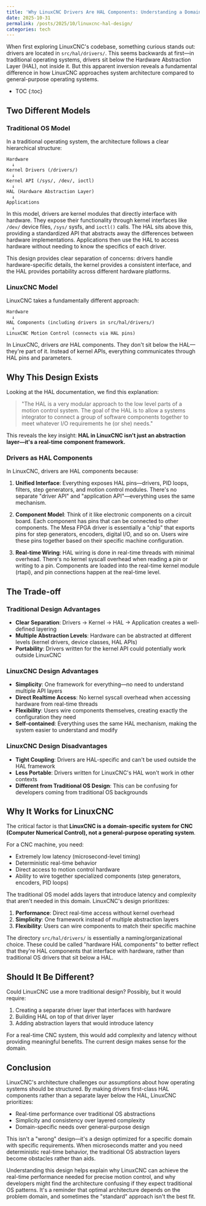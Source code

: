 ```yaml
---
title: 'Why LinuxCNC Drivers Are HAL Components: Understanding a Domain-Specific Architecture'
date: 2025-10-31
permalink: /posts/2025/10/linuxcnc-hal-design/
categories: tech
---
```


When first exploring LinuxCNC's codebase, something curious stands out: drivers are located in `src/hal/drivers/`. This seems backwards at first—in traditional operating systems, drivers sit below the Hardware Abstraction Layer (HAL), not inside it. But this apparent inversion reveals a fundamental difference in how LinuxCNC approaches system architecture compared to general-purpose operating systems.

* TOC
{:toc}

## Two Different Models

### Traditional OS Model

In a traditional operating system, the architecture follows a clear hierarchical structure:

```
Hardware
  ↓
Kernel Drivers (/drivers/) 
  ↓
Kernel API (/sys/, /dev/, ioctl)
  ↓
HAL (Hardware Abstraction Layer)
  ↓
Applications
```

In this model, drivers are kernel modules that directly interface with hardware. They expose their functionality through kernel interfaces like `/dev/` device files, `/sys/` sysfs, and `ioctl()` calls. The HAL sits above this, providing a standardized API that abstracts away the differences between hardware implementations. Applications then use the HAL to access hardware without needing to know the specifics of each driver.

This design provides clear separation of concerns: drivers handle hardware-specific details, the kernel provides a consistent interface, and the HAL provides portability across different hardware platforms.

### LinuxCNC Model

LinuxCNC takes a fundamentally different approach:

```
Hardware
  ↓
HAL Components (including drivers in src/hal/drivers/)
  ↓
LinuxCNC Motion Control (connects via HAL pins)
```

In LinuxCNC, drivers *are* HAL components. They don't sit below the HAL—they're part of it. Instead of kernel APIs, everything communicates through HAL pins and parameters.

## Why This Design Exists

Looking at the HAL documentation, we find this explanation:

> "The HAL is a very modular approach to the low level parts of a motion control system. The goal of the HAL is to allow a systems integrator to connect a group of software components together to meet whatever I/O requirements he (or she) needs."

This reveals the key insight: **HAL in LinuxCNC isn't just an abstraction layer—it's a real-time component framework.**

### Drivers as HAL Components

In LinuxCNC, drivers are HAL components because:

1. **Unified Interface**: Everything exposes HAL pins—drivers, PID loops, filters, step generators, and motion control modules. There's no separate "driver API" and "application API"—everything uses the same mechanism.

2. **Component Model**: Think of it like electronic components on a circuit board. Each component has pins that can be connected to other components. The Mesa FPGA driver is essentially a "chip" that exports pins for step generators, encoders, digital I/O, and so on. Users wire these pins together based on their specific machine configuration.

3. **Real-time Wiring**: HAL wiring is done in real-time threads with minimal overhead. There's no kernel syscall overhead when reading a pin or writing to a pin. Components are loaded into the real-time kernel module (rtapi), and pin connections happen at the real-time level.

## The Trade-off

### Traditional Design Advantages

- **Clear Separation**: Drivers → Kernel → HAL → Application creates a well-defined layering
- **Multiple Abstraction Levels**: Hardware can be abstracted at different levels (kernel drivers, device classes, HAL APIs)
- **Portability**: Drivers written for the kernel API could potentially work outside LinuxCNC

### LinuxCNC Design Advantages

- **Simplicity**: One framework for everything—no need to understand multiple API layers
- **Direct Realtime Access**: No kernel syscall overhead when accessing hardware from real-time threads
- **Flexibility**: Users wire components themselves, creating exactly the configuration they need
- **Self-contained**: Everything uses the same HAL mechanism, making the system easier to understand and modify

### LinuxCNC Design Disadvantages

- **Tight Coupling**: Drivers are HAL-specific and can't be used outside the HAL framework
- **Less Portable**: Drivers written for LinuxCNC's HAL won't work in other contexts
- **Different from Traditional OS Design**: This can be confusing for developers coming from traditional OS backgrounds

## Why It Works for LinuxCNC

The critical factor is that **LinuxCNC is a domain-specific system for CNC (Computer Numerical Control), not a general-purpose operating system**.

For a CNC machine, you need:
- Extremely low latency (microsecond-level timing)
- Deterministic real-time behavior
- Direct access to motion control hardware
- Ability to wire together specialized components (step generators, encoders, PID loops)

The traditional OS model adds layers that introduce latency and complexity that aren't needed in this domain. LinuxCNC's design prioritizes:

1. **Performance**: Direct real-time access without kernel overhead
2. **Simplicity**: One framework instead of multiple abstraction layers
3. **Flexibility**: Users can wire components to match their specific machine

The directory `src/hal/drivers/` is essentially a naming/organizational choice. These could be called "hardware HAL components" to better reflect that they're HAL components that interface with hardware, rather than traditional OS drivers that sit below a HAL.

## Should It Be Different?

Could LinuxCNC use a more traditional design? Possibly, but it would require:

1. Creating a separate driver layer that interfaces with hardware
2. Building HAL on top of that driver layer
3. Adding abstraction layers that would introduce latency

For a real-time CNC system, this would add complexity and latency without providing meaningful benefits. The current design makes sense for the domain.

## Conclusion

LinuxCNC's architecture challenges our assumptions about how operating systems should be structured. By making drivers first-class HAL components rather than a separate layer below the HAL, LinuxCNC prioritizes:

- Real-time performance over traditional OS abstractions
- Simplicity and consistency over layered complexity
- Domain-specific needs over general-purpose design

This isn't a "wrong" design—it's a design optimized for a specific domain with specific requirements. When microseconds matter and you need deterministic real-time behavior, the traditional OS abstraction layers become obstacles rather than aids.

Understanding this design helps explain why LinuxCNC can achieve the real-time performance needed for precise motion control, and why developers might find the architecture confusing if they expect traditional OS patterns. It's a reminder that optimal architecture depends on the problem domain, and sometimes the "standard" approach isn't the best fit.


